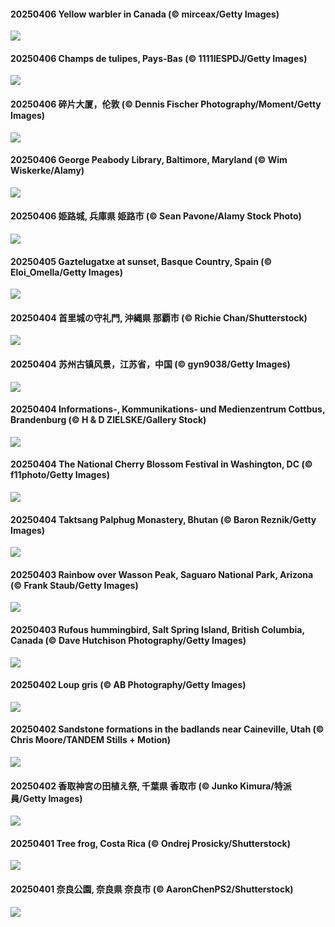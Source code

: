 #### 20250406 Yellow warbler in Canada (© mirceax/Getty Images)

![](20250406_YellowWarbler_1920x1080.jpg)

#### 20250406 Champs de tulipes, Pays-Bas (© 1111IESPDJ/Getty Images)

![](20250406_TulipsWindmill_1920x1080.jpg)

#### 20250406 碎片大厦，伦敦 (© Dennis Fischer Photography/Moment/Getty Images)

![](20250406_ShardLondon_1920x1080.jpg)

#### 20250406 George Peabody Library, Baltimore, Maryland (© Wim Wiskerke/Alamy)

![](20250406_PeabodyBaltimore_1920x1080.jpg)

#### 20250406 姫路城, 兵庫県 姫路市 (© Sean Pavone/Alamy Stock Photo)

![](20250406_CastleDay_1920x1080.jpg)

#### 20250405 Gaztelugatxe at sunset, Basque Country, Spain (© Eloi_Omella/Getty Images)

![](20250405_GaztelugatxeSunset_1920x1080.jpg)

#### 20250404 首里城の守礼門, 沖縄県 那覇市 (© Richie Chan/Shutterstock)

![](20250404_Qingming_1920x1080.jpg)

#### 20250404 苏州古镇风景，江苏省，中国 (© gyn9038/Getty Images)

![](20250404_QingMingY_1920x1080.jpg)

#### 20250404 Informations-, Kommunikations- und Medienzentrum Cottbus, Brandenburg (© H & D ZIELSKE/Gallery Stock)

![](20250404_IKMZLibrary_1920x1080.jpg)

#### 20250404 The National Cherry Blossom Festival in Washington, DC (© f11photo/Getty Images)

![](20250404_CherryBlossomDC_1920x1080.jpg)

#### 20250404 Taktsang Palphug Monastery, Bhutan (© Baron Reznik/Getty Images)

![](20250404_BhutanMonastery_1920x1080.jpg)

#### 20250403 Rainbow over Wasson Peak, Saguaro National Park, Arizona (© Frank Staub/Getty Images)

![](20250403_SaguaroRainbow_1920x1080.jpg)

#### 20250403 Rufous hummingbird, Salt Spring Island, British Columbia, Canada (© Dave Hutchison Photography/Getty Images)

![](20250403_RufousHummingbird_1920x1080.jpg)

#### 20250402 Loup gris (© AB Photography/Getty Images)

![](20250402_WildWolf_1920x1080.jpg)

#### 20250402 Sandstone formations in the badlands near Caineville, Utah (© Chris Moore/TANDEM Stills + Motion)

![](20250402_UtahBadlands_1920x1080.jpg)

#### 20250402 香取神宮の田植え祭, 千葉県 香取市 (© Junko Kimura/特派員/Getty Images)

![](20250402_Sawara_1920x1080.jpg)

#### 20250401 Tree frog, Costa Rica (© Ondrej Prosicky/Shutterstock)

![](20250401_TicanFrog_1920x1080.jpg)

#### 20250401 奈良公園, 奈良県 奈良市 (© AaronChenPS2/Shutterstock)

![](20250401_CherryBlossom_1920x1080.jpg)

